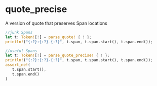 # quote_precise
A version of quote that preserves Span locations

```rust
//junk Spans
let t: Token![!] = parse_quote! { ! };
println!("{:?}:{:?}-{:?}", t.span, t.span.start(), t.span.end());

//useful Spans
let t: Token![!] = parse_quote_precise! { ! };
println!("{:?}:{:?}-{:?}", t.span, t.span.start(), t.span.end());
assert_ne!(
   t.span.start(),
   t.span.end()
)
```
